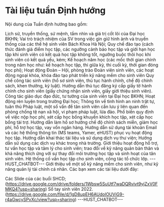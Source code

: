 # Tài liệu tuần Định hướng

Nội dung của Tuần định hướng bao gồm:

Lịch sử, truyền thống, sứ mệnh, tầm nhìn và giá trị cốt lõi của Đại học BKHN; Vai trò trách nhiệm của SV trong việc gìn giữ hình ảnh và truyền thống của các thế hệ sinh viên Bách Khoa Hà Nội;
Quy chế đào tạo (cách thức đánh giá điểm học tập, các ngưỡng cảnh báo học tập và giới hạn học tập khi sinh viên có kết quả học tập không tốt, ngưỡng buộc thôi học khi sinh viên có kết quả yếu, kém; Kế hoạch năm học (các mốc thời gian chính trong năm học như: kế hoạch học tập, thi giữa kỳ, thi cuối kỳ, thời gian đóng học phí);
Hoạt động Đoàn – Hội, phòng trào Đoàn viên sinh viên, các hoạt động ngoại khóa, khóa đào tạo phát triển kỹ năng mềm cho sinh viên
Quy chế công tác sinh viên (hồ sơ sinh viên, thủ tục hành chính, chế độ chính sách, khen thưởng, kỷ luật). Hướng dẫn thủ tục đăng ký cấp giấy tờ hành chính cho sinh viên (giấy chứng nhận sinh viên, giấy giới thiệu sinh viên). Công tác giáo dục đạo đức, tư tưởng của sinh viên tại Đại học BKHN; Hoạt động rèn luyện trong trường Đại học; Thông tin về tình hình an ninh trật tự, tuân thủ Pháp luật, một số vấn đề tân sinh viên cần lưu ý liên quan đến phòng chống tệ nạn xã hội, vi phạm pháp luật, lừa đảo. Phổ biến quy định về việc nộp học phí, xét cấp học bổng khuyến khích học tập, xét cấp học bổng tài trợ. Hướng dẫn làm hồ sơ hưởng chế độ chính sách miễn, giảm học phí, hỗ trợ học tập, vay vốn ngân hàng. Hướng dẫn sử dụng tài khoản Email và các hệ thống thông tin (MS teams, Yamer, eHUST) phục vụ hoạt động học tập. Hướng dẫn khai thác tài liệu và sử dụng dịch vụ thư viện; Hướng dẫn sử dụng các dịch vụ khác trong nhà trường. Giới thiệu hoạt động hỗ trợ, tư vấn học tập và tâm lý cho sinh viên; trao đổi về kỹ năng quản bản thân và khả năng thích ứng với sự thay đổi môi trường học tập và sinh hoạt của tân sinh viên. Hệ thống cố vấn học tập cho sinh viên, công tác tổ chức lớp. 
 ---HUST_CHATBOT---
Giới thiệu về một số kỹ năng mềm cho sinh viên, như kỹ năng quản lý tài chính cá nhân. Các bạn xem các tài liệu dưới đây:

Các Slide của các buổi SHCD; (https://drive.google.com/drive/folders/1Wbsw5SuUtf7waDQRvivt9yjZxV0FMKQ4?usp=sharing)
Sổ tay sinh viên 2022. (https://drive.google.com/file/d/1gD8upEH6AUdolOUViG9-r4aGwcySPvXc/view?usp=sharing) 
 ---HUST_CHATBOT---